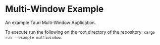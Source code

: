 # Multi-Window Example

An example Tauri Multi-Window Application.

To execute run the following on the root directory of the repository:
`cargo run --example multiwindow`.

